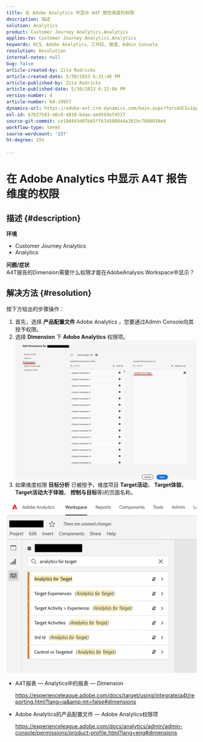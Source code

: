 ```yaml
---
title: 在 Adobe Analytics 中显示 A4T 报告维度的权限
description: 描述
solution: Analytics
product: Customer Journey Analytics,Analytics
applies-to: Customer Journey Analytics,Analytics
keywords: KCS、Adobe Analytics、工作区、维度、Admin Console
resolution: Resolution
internal-notes: null
bug: false
article-created-by: Zita Rodricks
article-created-date: 5/30/2023 6:31:48 PM
article-published-by: Zita Rodricks
article-published-date: 5/30/2023 6:32:04 PM
version-number: 4
article-number: KA-19957
dynamics-url: https://adobe-ent.crm.dynamics.com/main.aspx?forceUCI=1&pagetype=entityrecord&etn=knowledgearticle&id=fc20e539-18ff-ed11-8f6e-6045bd006b25
exl-id: 67b37583-e6c6-4838-b4ae-ae0593ef4517
source-git-commit: ce188443d07b65ffb74508844a3b1bc7800938e8
workflow-type: tm+mt
source-wordcount: '157'
ht-degree: 25%

---
```


# 在 Adobe Analytics 中显示 A4T 报告维度的权限

## 描述 {#description}

<b>环境</b>
- Customer Journey Analytics
- Analytics

<b>问题/症状</b><br>A4T报告的Dimension需要什么权限才能在AdobeAnalysis Workspace中显示？

## 解决方法 {#resolution}

按下方给出的步骤操作：
1. 首先，选择 <b>产品配置文件</b> Adobe Analytics ，您要通过Admin Console向其授予权限。
2. 选择 <b>Dimension</b> 下 <b>Adobe Analytics</b> 权限项。\
   ![](assets/123b13c2-bb08-ed11-82e4-00224809a4ae.png)
3. 如果维度权限 <b>目标分析</b> 已被授予，维度项目 <b>Target活动</b>， <b>Target体验</b>， <b>Target活动大于体验</b>， <b>控制与目标</b>等)的页面名称。


![](assets/8b0bbd95-f4f5-ec11-bb3d-000d3a5b0d3b.png)

- A4T报表 — Analytics中的报表 — Dimension

  https://experienceleague.adobe.com/docs/target/using/integrate/a4t/reporting.html?lang=ja&amp;mt=false#dimensions
- Adobe Analytics的产品配置文件 — Adobe Analytics权限项

  https://experienceleague.adobe.com/docs/analytics/admin/admin-console/permissions/product-profile.html?lang=eng#dimensions
